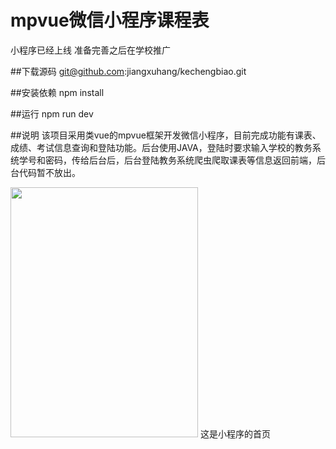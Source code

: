 mpvue微信小程序课程表
===

小程序已经上线 准备完善之后在学校推广

##下载源码
git@github.com:jiangxuhang/kechengbiao.git

##安装依赖
npm install

##运行
npm run dev

##说明
该项目采用类vue的mpvue框架开发微信小程序，目前完成功能有课表、成绩、考试信息查询和登陆功能。后台使用JAVA，登陆时要求输入学校的教务系统学号和密码，传给后台后，后台登陆教务系统爬虫爬取课表等信息返回前端，后台代码暂不放出。

<img width="300" height="400" src="https://github.com/jiangxuhang/kechengbiao/blob/master/ReadmeImage/index.png">
这是小程序的首页